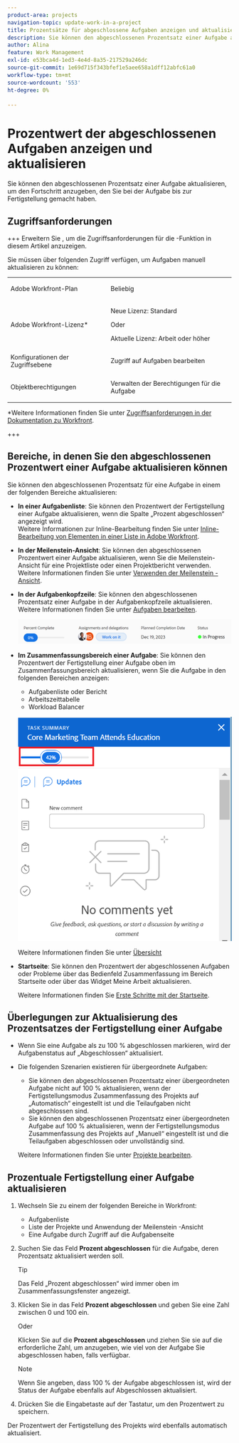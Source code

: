 ```yaml
---
product-area: projects
navigation-topic: update-work-in-a-project
title: Prozentsätze für abgeschlossene Aufgaben anzeigen und aktualisieren
description: Sie können den abgeschlossenen Prozentsatz einer Aufgabe aktualisieren, um den Fortschritt anzugeben, den Sie bei der Aufgabe bis zur Fertigstellung gemacht haben.
author: Alina
feature: Work Management
exl-id: e53bca4d-1ed3-4e4d-8a35-217529a246dc
source-git-commit: 1e69d715f343bfef1e5aee658a1dff12abfc61a0
workflow-type: tm+mt
source-wordcount: '553'
ht-degree: 0%

---
```


# Prozentwert der abgeschlossenen Aufgaben anzeigen und aktualisieren

<!--Audited:01/2024-->

Sie können den abgeschlossenen Prozentsatz einer Aufgabe aktualisieren, um den Fortschritt anzugeben, den Sie bei der Aufgabe bis zur Fertigstellung gemacht haben.

## Zugriffsanforderungen

+++ Erweitern Sie , um die Zugriffsanforderungen für die -Funktion in diesem Artikel anzuzeigen.

Sie müssen über folgenden Zugriff verfügen, um Aufgaben manuell aktualisieren zu können:

<table style="table-layout:auto"> 
 <col> 
 <col> 
 <tbody> 
  <tr> 
   <td role="rowheader">Adobe Workfront-Plan</td> 
   <td> <p>Beliebig</p> </td> 
  </tr> 
  <tr> 
   <td role="rowheader">Adobe Workfront-Lizenz*</td> 
   <td> <p>Neue Lizenz: Standard</p> 
   Oder
   <p>Aktuelle Lizenz: Arbeit oder höher</p>
   </td> 
  </tr> 
  <tr> 
   <td role="rowheader">Konfigurationen der Zugriffsebene</td> 
   <td> <p>Zugriff auf Aufgaben bearbeiten</p> </td> 
  </tr> 
  <tr> 
   <td role="rowheader">Objektberechtigungen</td> 
   <td> <p>Verwalten der Berechtigungen für die Aufgabe</p>  </td> 
  </tr> 
 </tbody> 
</table>

*Weitere Informationen finden Sie unter [Zugriffsanforderungen in der Dokumentation zu Workfront](/help/quicksilver/administration-and-setup/add-users/access-levels-and-object-permissions/access-level-requirements-in-documentation.md).

+++

## Bereiche, in denen Sie den abgeschlossenen Prozentwert einer Aufgabe aktualisieren können

Sie können den abgeschlossenen Prozentsatz für eine Aufgabe in einem der folgenden Bereiche aktualisieren:

* **In einer Aufgabenliste**: Sie können den Prozentwert der Fertigstellung einer Aufgabe aktualisieren, wenn die Spalte „Prozent abgeschlossen“ angezeigt wird.\
  Weitere Informationen zur Inline-Bearbeitung finden Sie unter [Inline-Bearbeitung von Elementen in einer Liste in Adobe Workfront](../../../workfront-basics/navigate-workfront/use-lists/inline-edit-objects.md).

* **In der Meilenstein-Ansicht**: Sie können den abgeschlossenen Prozentwert einer Aufgabe aktualisieren, wenn Sie die Meilenstein-Ansicht für eine Projektliste oder einen Projektbericht verwenden. Weitere Informationen finden Sie unter [Verwenden der Meilenstein -Ansicht](../../../reports-and-dashboards/reports/reporting-elements/use-milestone-view.md).

<!--only in legacy commenting: 
* **As you update the task**:  You can update the percent complete option of a task when adding an update to the task.

  >[!IMPORTANT]
  >
  >This option displays only after you enable the Show Percent Complete option.  
  >To enable the percent complete update bar for tasks, do the following:   
  >
  >1. Go to the **Main** menu>your name>**More** icon next to your name >**Edit** > select **Show percent complete on update status**.   
  >![](assets/show-percent-complete-toggle-in-user-profile-350x243.png)  >-->

* **In der Aufgabenkopfzeile**: Sie können den abgeschlossenen Prozentsatz einer Aufgabe in der Aufgabenkopfzeile aktualisieren. Weitere Informationen finden Sie unter [Aufgaben bearbeiten](../../tasks/manage-tasks/edit-tasks.md).

  ![](assets/nwe-updatetaskpercentinheader-350x54.png)

* **Im Zusammenfassungsbereich einer Aufgabe**: Sie können den Prozentwert der Fertigstellung einer Aufgabe oben im Zusammenfassungsbereich aktualisieren, wenn Sie die Aufgabe in den folgenden Bereichen anzeigen:

   * Aufgabenliste oder Bericht
   * Arbeitszeittabelle
   * Workload Balancer

  ![](assets/update-percent-complete-in-task-summary-highlighted.png)

  Weitere Informationen finden Sie unter [Übersicht](/help/quicksilver/workfront-basics/the-new-workfront-experience/summary-overview.md)

* **Startseite**: Sie können den Prozentwert der abgeschlossenen Aufgaben oder Probleme über das Bedienfeld Zusammenfassung im Bereich Startseite oder über das Widget Meine Arbeit aktualisieren.

  Weitere Informationen finden Sie [Erste Schritte mit der Startseite](/help/quicksilver/workfront-basics/using-home/using-the-home-area/get-started-with-home.md).

## Überlegungen zur Aktualisierung des Prozentsatzes der Fertigstellung einer Aufgabe

* Wenn Sie eine Aufgabe als zu 100 % abgeschlossen markieren, wird der Aufgabenstatus auf „Abgeschlossen“ aktualisiert.
* Die folgenden Szenarien existieren für übergeordnete Aufgaben:
   * Sie können den abgeschlossenen Prozentsatz einer übergeordneten Aufgabe nicht auf 100 % aktualisieren, wenn der Fertigstellungsmodus Zusammenfassung des Projekts auf „Automatisch“ eingestellt ist und die Teilaufgaben nicht abgeschlossen sind.
   * Sie können den abgeschlossenen Prozentsatz einer übergeordneten Aufgabe auf 100 % aktualisieren, wenn der Fertigstellungsmodus Zusammenfassung des Projekts auf „Manuell“ eingestellt ist und die Teilaufgaben abgeschlossen oder unvollständig sind.

  Weitere Informationen finden Sie unter [Projekte bearbeiten](../manage-projects/edit-projects.md).

## Prozentuale Fertigstellung einer Aufgabe aktualisieren

1. Wechseln Sie zu einem der folgenden Bereiche in Workfront:

   * Aufgabenliste
   * Liste der Projekte und Anwendung der Meilenstein -Ansicht
   * Eine Aufgabe durch Zugriff auf die Aufgabenseite
1. Suchen Sie das Feld **Prozent abgeschlossen** für die Aufgabe, deren Prozentsatz aktualisiert werden soll.

   >[!TIP]
   >
   >  Das Feld „Prozent abgeschlossen“ wird immer oben im Zusammenfassungsfenster angezeigt.


1. Klicken Sie in das Feld **Prozent abgeschlossen** und geben Sie eine Zahl zwischen 0 und 100 ein.

   Oder

   Klicken Sie auf die **Prozent abgeschlossen** und ziehen Sie sie auf die erforderliche Zahl, um anzugeben, wie viel von der Aufgabe Sie abgeschlossen haben, falls verfügbar.

   >[!NOTE]
   >
   >Wenn Sie angeben, dass 100 % der Aufgabe abgeschlossen ist, wird der Status der Aufgabe ebenfalls auf Abgeschlossen aktualisiert.


1. Drücken Sie die Eingabetaste auf der Tastatur, um den Prozentwert zu speichern.

Der Prozentwert der Fertigstellung des Projekts wird ebenfalls automatisch aktualisiert.

